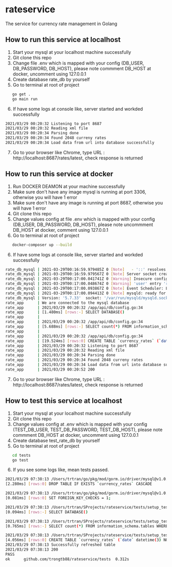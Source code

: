 # rateservice
The service for currency rate management in Golang

## How to run this service at localhost
1. Start your mysql at your localhost machine successfully
2. Git clone this repo
3. Change file .env which is mapped with your config (DB_USER, DB_PASSWORD, DB_HOST), please note commment DB_HOST at docker, uncomment using 127.0.0.1
4. Create database rate_db by yourself
5.  Go to terminal at root of project
```sh
   go get .    
   go main run
```

6. If have some logs at console like, server started and workded successfully

```sh
2021/03/29 00:20:32 Listening to port 8687
2021/03/29 00:20:32 Reading xml file
2021/03/29 00:20:34 Parsing done
2021/03/29 00:20:34 Found 2048 curreny rates 
2021/03/29 00:20:34 Load data from url into database successfully
```

7. Go to your browser like Chrome, type URL :  http://localhost:8687/rates/latest, check response is returned


## How to run this service at docker
1. Run DOCKER DEAMON at your machine successfully
2. Make sure don't have any image mysql is running at port 3306, otherwise you will have 1 error
3. Make sure don't have any image is running at port 8687, otherwise you will have 1 error
2. Git clone this repo
3. Change values config at file .env which is mapped with your config (DB_USER, DB_PASSWORD, DB_HOST), please note uncommment DB_HOST at docker, comment using 127.0.0.1
5.  Go to terminal at root of project
```sh
   docker-composer up --build 
```

6. If have some logs at console like, server started and workded successfully

```sh
rate_db_mysql | 2021-03-29T00:16:59.979485Z 0 [Note]   - '::' resolves to '::';
rate_db_mysql | 2021-03-29T00:16:59.979567Z 0 [Note] Server socket created on IP: '::'.
rate_db_mysql | 2021-03-29T00:17:00.041741Z 0 [Warning] Insecure configuration for --pid-file: Location '/var/run/mysqld' in the path is accessible to all OS users. Consider choosing a different directory.
rate_db_mysql | 2021-03-29T00:17:00.048674Z 0 [Warning] 'user' entry 'root@rate-mysql' ignored in --skip-name-resolve mode.
rate_db_mysql | 2021-03-29T00:17:00.093867Z 0 [Note] Event Scheduler: Loaded 0 events
rate_db_mysql | 2021-03-29T00:17:00.094413Z 0 [Note] mysqld: ready for connections.
rate_db_mysql | Version: '5.7.33'  socket: '/var/run/mysqld/mysqld.sock'  port: 3306  MySQL Community Server (GPL)
rate_app      | We are connected to the mysql database
rate_app      | 2021/03/29 00:20:32 /app/api/db/config.go:34
rate_app      | [1.480ms] [rows:-] SELECT DATABASE()
rate_app      | 
rate_app      | 2021/03/29 00:20:32 /app/api/db/config.go:34
rate_app      | [5.688ms] [rows:-] SELECT count(*) FROM information_schema.tables WHERE table_schema = 'rate_db' AND table_name = 'currency_rates' AND table_type = 'BASE TABLE'
rate_app      | 
rate_app      | 2021/03/29 00:20:32 /app/api/db/config.go:34
rate_app      | [19.524ms] [rows:0] CREATE TABLE `currency_rates` (`date` datetime(3) NOT NULL,`currency_code` varchar(5) NOT NULL,`rate` decimal(15,6) NOT NULL,`created_at` datetime(3) NULL,`updated_at` datetime(3) NULL,PRIMARY KEY (`date`,`currency_code`))
rate_app      | 2021/03/29 00:20:32 Listening to port 8687
rate_app      | 2021/03/29 00:20:32 Reading xml file
rate_app      | 2021/03/29 00:20:34 Parsing done
rate_app      | 2021/03/29 00:20:34 Found 2048 curreny rates 
rate_app      | 2021/03/29 00:20:34 Load data from url into database successfully.
rate_app      | 2021/03/29 00:20:52 200

```

7. Go to your browser like Chrome, type URL :  http://localhost:8687/rates/latest, check response is returned

## How to test this service at localhost

1. Start your mysql at your localhost machine successfully
2. Git clone this repo
3. Change values config at .env which is mapped with your config (TEST_DB_USER, TEST_DB_PASSWORD, TEST_DB_HOST), please note commment DB_HOST at docker, uncomment using 127.0.0.1
4. Create database test_rate_db by yourself
5.  Go to terminal at root of project
```sh
   cd tests
   go test
```
6. If you see some logs like, mean tests passed.

```sh
2021/03/29 07:38:13 /Users/trtran/go/pkg/mod/gorm.io/driver/mysql@v1.0.5/migrator.go:165
[2.280ms] [rows:0] DROP TABLE IF EXISTS `currency_rates` CASCADE

2021/03/29 07:38:13 /Users/trtran/go/pkg/mod/gorm.io/driver/mysql@v1.0.5/migrator.go:170
[0.081ms] [rows:0] SET FOREIGN_KEY_CHECKS = 1;

2021/03/29 07:38:13 /Users/trtran/SProjects/rateservice/tests/setup_test.go:55
[0.094ms] [rows:-] SELECT DATABASE()

2021/03/29 07:38:13 /Users/trtran/SProjects/rateservice/tests/setup_test.go:55
[0.765ms] [rows:-] SELECT count(*) FROM information_schema.tables WHERE table_schema = 'test_rate_db' AND table_name = 'currency_rates' AND table_type = 'BASE TABLE'

2021/03/29 07:38:13 /Users/trtran/SProjects/rateservice/tests/setup_test.go:55
[4.056ms] [rows:0] CREATE TABLE `currency_rates` (`date` datetime(3) NOT NULL,`currency_code` varchar(5) NOT NULL,`rate` decimal(15,6) NOT NULL,`created_at` datetime(3) NULL,`updated_at` datetime(3) NULL,PRIMARY KEY (`date`,`currency_code`))
2021/03/29 07:38:13 Successfully refreshed table
2021/03/29 07:38:13 200
PASS
ok      github.com/trongtb88/rateservice/tests  0.312s

```







